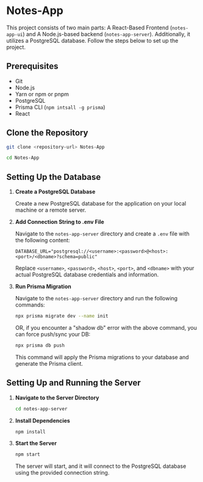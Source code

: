 # Notes-App

This project consists of two main parts: A React-Based Frontend (`notes-app-ui`) and A Node.js-based backend (`notes-app-server`). Additionally, it utilizes a PostgreSQL database. Follow the steps below to set up the project.

## Prerequisites

- Git
- Node.js
- Yarn or npm or pnpm
- PostgreSQL
- Prisma CLI (`npm intsall -g prisma`)
- React

## Clone the Repository 

```sh
git clone <repository-url> Notes-App
```
```sh
cd Notes-App
```

## Setting Up the Database
1. **Create a PostgreSQL Database**

   Create a new PostgreSQL database for the application on your local machine or a remote server.

2. **Add Connection String to .env File**

   Navigate to the `notes-app-server` directory and create a `.env` file with the following content:

   ```env
   DATABASE_URL="postgresql://<username>:<password>@<host>:<port>/<dbname>?schema=public"
   ```

   Replace `<username>`, `<password>`, `<host>`, `<port>`, and `<dbname>` with your actual PostgreSQL database credentials and information.

3. **Run Prisma Migration**

   Navigate to the `notes-app-server` directory and run the following commands:

   ```sh
   npx prisma migrate dev --name init
   ```

   OR, if you encounter a "shadow db" error with the above command, you can force push/sync your DB:

   ```sh
   npx prisma db push
   ```

   This command will apply the Prisma migrations to your database and generate the Prisma client.

## Setting Up and Running the Server

1. **Navigate to the Server Directory**

   ```sh
   cd notes-app-server
   ```

2. **Install Dependencies**

   ```sh
   npm install
   ```

3. **Start the Server**

   ```sh
   npm start
   ```

   The server will start, and it will connect to the PostgreSQL database using the provided connection string.
